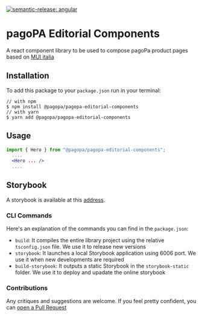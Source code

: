 [![semantic-release: angular](https://img.shields.io/badge/semantic--release-angular-e10079?logo=semantic-release)](https://github.com/semantic-release/semantic-release)

# pagoPA Editorial Components
A react component library to be used to compose pagoPa product pages based on [MUI italia](https://github.com/pagopa/mui-italia)

## Installation
To add this package to your `package.json` run in your terminal:
```console
// with npm
$ npm install @pagopa/pagopa-editorial-components
// with yarn
$ yarn add @pagopa/pagopa-editorial-components
```

## Usage
```jsx
import { Hero } from "@pagopa/pagopa-editorial-components";
  ....
  <Hero ... />
  ....
```

## Storybook
A storybook is available at this [address](http://pagopa.github.io/pagopa-editorial-components). 

### CLI Commands
Here's an explanation of the commands you can find in the `package.json`:
* `build`: It compiles the entire library project using the relative `tsconfig.json` file. We use it to release new versions
* `storybook`: It launches a local Storybook application using 6006 port. We use it when new developments are required
* `build-storybook`: It outputs a static Storybook in the `storybook-static` folder. We use it to deploy and upadate the online storybook

### Contributions
Any critiques and suggestions are welcome. If you feel pretty confident, you can [open a Pull Request](https://github.com/pagopa/pagopa-editorial-components/pulls)
